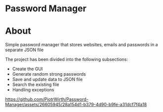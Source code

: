 # Password Manager
# About

Simple password manager that stores websites, emails and passwords in a separate JSON file

The project has been divided into the following subsections:

- Create the GUI
- Generate random strong passwords
- Save and update data to JSON file
- Search the existing file
- Handling exceptions


https://github.com/PiotrWirth/Password-Manager/assets/26605945/28a154d1-b379-4d90-b9fe-a31dcf7f4a18



